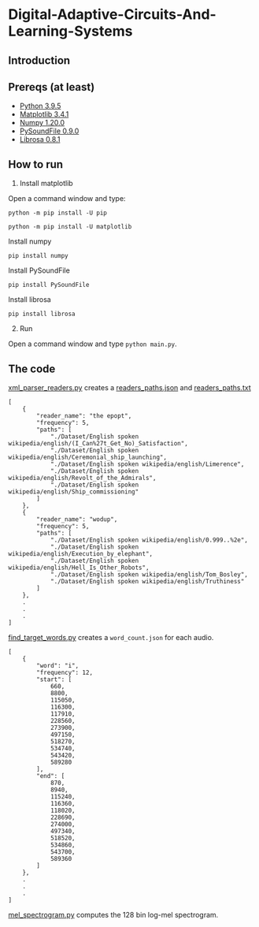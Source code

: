 #  Digital-Adaptive-Circuits-And-Learning-Systems

## Introduction


## Prereqs (at least)
* [Python 3.9.5](https://www.python.org/) 
* [Matplotlib 3.4.1](https://pypi.org/project/matplotlib/)
* [Numpy 1.20.0](https://numpy.org/)
* [PySoundFile 0.9.0](https://pypi.org/project/PySoundFile/)
* [Librosa 0.8.1](https://librosa.org/doc/latest/index.html)

## How to run 
1. Install matplotlib

Open a command window and type:

`python -m pip install -U pip`

`python -m pip install -U matplotlib`

Install numpy

`pip install numpy`

Install PySoundFile

`pip install PySoundFile`

Install librosa

`pip install librosa`

2. Run

Open a command window and type `python main.py`. 

## The code
[xml_parser_readers.py](https://github.com/MatteoOrlandini/Digital-Adaptive-Circuits-And-Learning-Systems/blob/main/xml_parser_readers.py) creates a [readers_paths.json](https://github.com/MatteoOrlandini/Digital-Adaptive-Circuits-And-Learning-Systems/blob/main/readers_paths.json) and [readers_paths.txt](https://github.com/MatteoOrlandini/Digital-Adaptive-Circuits-And-Learning-Systems/blob/main/readers_paths.txt)

```
[
    {
        "reader_name": "the epopt",
        "frequency": 5,
        "paths": [
            "./Dataset/English spoken wikipedia/english/(I_Can%27t_Get_No)_Satisfaction",
            "./Dataset/English spoken wikipedia/english/Ceremonial_ship_launching",
            "./Dataset/English spoken wikipedia/english/Limerence",
            "./Dataset/English spoken wikipedia/english/Revolt_of_the_Admirals",
            "./Dataset/English spoken wikipedia/english/Ship_commissioning"
        ]
    },
    {
        "reader_name": "wodup",
        "frequency": 5,
        "paths": [
            "./Dataset/English spoken wikipedia/english/0.999..%2e",
            "./Dataset/English spoken wikipedia/english/Execution_by_elephant",
            "./Dataset/English spoken wikipedia/english/Hell_Is_Other_Robots",
            "./Dataset/English spoken wikipedia/english/Tom_Bosley",
            "./Dataset/English spoken wikipedia/english/Truthiness"
        ]
    },
    .
    .
    .
]
```

[find_target_words.py](https://github.com/MatteoOrlandini/Digital-Adaptive-Circuits-And-Learning-Systems/blob/main/find_target_words.py) creates a ```word_count.json``` for each audio.

```
[
    {
        "word": "i",
        "frequency": 12,
        "start": [
            660,
            8800,
            115050,
            116300,
            117910,
            228560,
            273900,
            497150,
            518270,
            534740,
            543420,
            589280
        ],
        "end": [
            870,
            8940,
            115240,
            116360,
            118020,
            228690,
            274000,
            497340,
            518520,
            534860,
            543700,
            589360
        ]
    },
    .
    .
    .
]
```

[mel_spectrogram.py](https://github.com/MatteoOrlandini/Digital-Adaptive-Circuits-And-Learning-Systems/blob/main/mel_spectrogram.py) computes the 128 bin log-mel spectrogram.